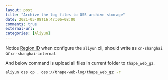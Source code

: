 ```yaml
---
layout: post
title: "Archive the log files to OSS archive storage"
date: 2021-05-08T16:47:06+08:00
comments: true
external-url: 
categories: [Aliyun]
---
```


Notice [Region ID](https://help.aliyun.com/document_detail/31837.html) when configure the `aliyun` cli, should write as `cn-shanghai` or `cn-shanghai-internal`

And below command is upload all files in current folder to `thape_web_gz`.

```bash
aliyun oss cp . oss://thape-web-log/thape_web_gz -r
```
